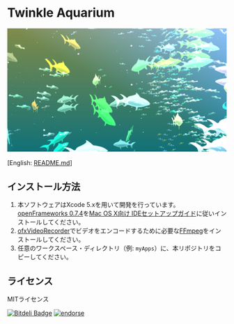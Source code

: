 # Twinkle Aquarium

![screen shot](./frontispiece.jpg "スクリーンショット")

[English: [README.md](./README.md)]

## インストール方法

1. 本ソフトウェアはXcode 5.xを用いて開発を行っています。[openFrameworks 0.7.4](http://www.openframeworks.cc/download/older.html)を[Mac OS X向け IDEセットアップガイド](http://www.openframeworks.cc/setup/xcode/)に従いインストールしてください。
2. [ofxVideoRecorder](https://github.com/timscaffidi/ofxVideoRecorder)でビデオをエンコードするために必要な[FFmpeg](http://ffmpeg.org/)をインストールしてください。
3. 任意のワークスペース・ディレクトリ（例: `myApps`）に、本リポジトリをコピーしてください。

## ライセンス

MITライセンス

[![Bitdeli Badge](https://d2weczhvl823v0.cloudfront.net/shinnn/twinkle-aquarium/trend.png)](https://bitdeli.com/free "Bitdeli Badge")
[![endorse](https://api.coderwall.com/shinnn/endorsecount.png)](https://coderwall.com/shinnn)